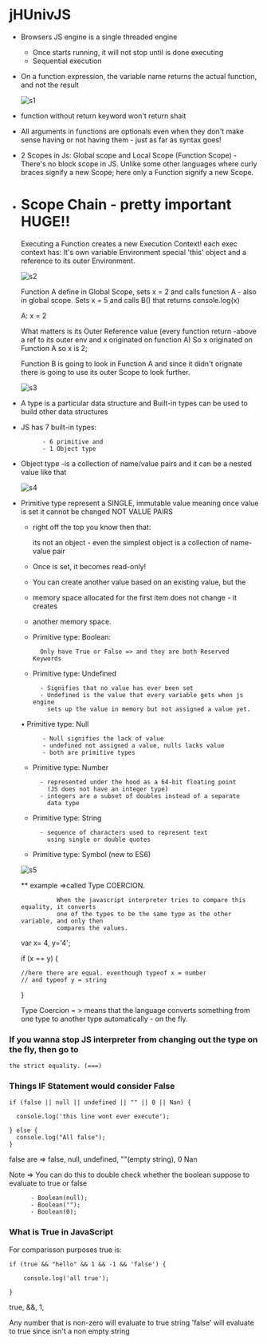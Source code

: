 
# jHUnivJS
  

- Browsers JS engine is a single threaded engine
	- Once starts running, it will not stop until is done executing
	- Sequential execution

- On a function expression, the variable name returns the actual
  function, and not the result

  ![s1](f1.png?raw=true "s1")

- function without return keyword won't return shait

- All arguments in functions are optionals even when they don't make sense having
  or not having them - just as far as syntax goes!

- 2 Scopes in Js: Global scope and Local Scope (Function Scope) - There's no block
  scope in JS.  Unlike some other languages where curly braces signify a new Scope;
  here only a Function signify a new Scope.


- Scope Chain - pretty important  HUGE!!
  ==============================
	Executing a Function creates a new Execution Context!
		each exec context has:
			It's own variable Environment
			special 'this' object and
			a reference to its outer Environment.


   ![s2](s2.png?raw=true "s2")


   Function A define in Global Scope, sets x = 2 and
	calls function A - also in global scope.
	Sets x = 5 and calls
	B() that returns console.log(x)

	A: x = 2

	What matters is its Outer Reference value (every function return -above a ref
	to its outer env and x originated on function A)
	So x originated on Function A so x is 2;

	Function B is going to look in Function A and since it didn't orignate
	there is going to use its outer Scope to look further.




   ![s3](s3.png?raw=true "s3")



- A type is a particular data structure and
  Built-in types can be used to build other data structures

- JS has 7 built-in types:
		
			- 6 primitive and
			- 1 Object type


- Object type 
	-is a collection of name/value pairs and 
	 it can be a nested value like that


	 ![s4](s4.png?raw=true "s4")


- Primitive type represent a SINGLE, immutable value
  meaning once value is set it cannot be changed NOT VALUE PAIRS

  	- right off the top you know then that:
  		
  		its not an object - even the simplest object is a collection
	  	of name-value pair

  	- Once is set, it becomes read-only!
  	- You can create another value based on an existing value, but the 
  	- memory space allocated for the first item does not change - it creates
  	- another memory space.

  
	  
  	* Primitive type: Boolean:

  			Only have True or False => and they are both Reserved Keywords


  	* Primitive type: Undefined

  			- Signifies that no value has ever been set
  			- Undefined is the value that every variable gets when js engine
  			  sets up the value in memory but not assigned a value yet.


  	• Primitive type: Null

  			- Null signifies the lack of value
  			- undefined not assigned a value, nulls lacks value
  			- both are primitive types


  	* Primitive type: Number

  			- represented under the hood as a 64-bit floating point
  			  (JS does not have an integer type)
  			- integers are a subset of doubles instead of a separate
  			  data type

  	* Primitive type: String

  			- sequence of characters used to represent text
  			  using single or double quotes


  	* Primitive type: Symbol (new to ES6)




  	![s5](s5.png?raw=true "s5")



  ** example  =>called Type COERCION.

                When the javascript interpreter tries to compare this equality, it converts
                one of the types to be the same type as the other variable, and only then
                compares the values.

    var x= 4, y='4';

    if (x == y) {

      //here there are equal. eventhough typeof x = number
      // and typeof y = string


    }

    Type Coercion = > means that the language converts something from one type
                      to another type automatically - on the fly.


### If you wanna stop JS interpreter from changing out the type on the fly, then go to
    the strict equality. (===)                


###  Things IF Statement would consider False


    if (false || null || undefined || "" || 0 || Nan) {

      console.log('this line wont ever execute');
    
    } else {
      console.log("All false");
    }  

  false are => false, null, undefined, ""(empty string), 0 Nan

  Note =>  You can do this to double check whether the boolean suppose to evaluate to
           true or false


          - Boolean(null);
          - Boolean("");
          - Boolean(0);



 ### What is True in JavaScript

 For comparisson purposes true is:

    if (true && "hello" && 1 && -1 && 'false') {

        console.log('all true');

    }



  true, &&, 1,

  Any number that is non-zero will evaluate to true
  string 'false' will evaluate to true since isn't a non empty string 











